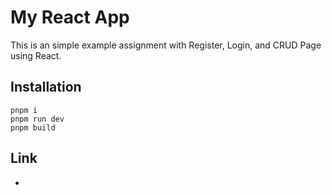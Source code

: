 # My React App

This is an simple example assignment with Register, Login, and CRUD Page using React.

## Installation

```
pnpm i
pnpm run dev
pnpm build
```

## Link

 -